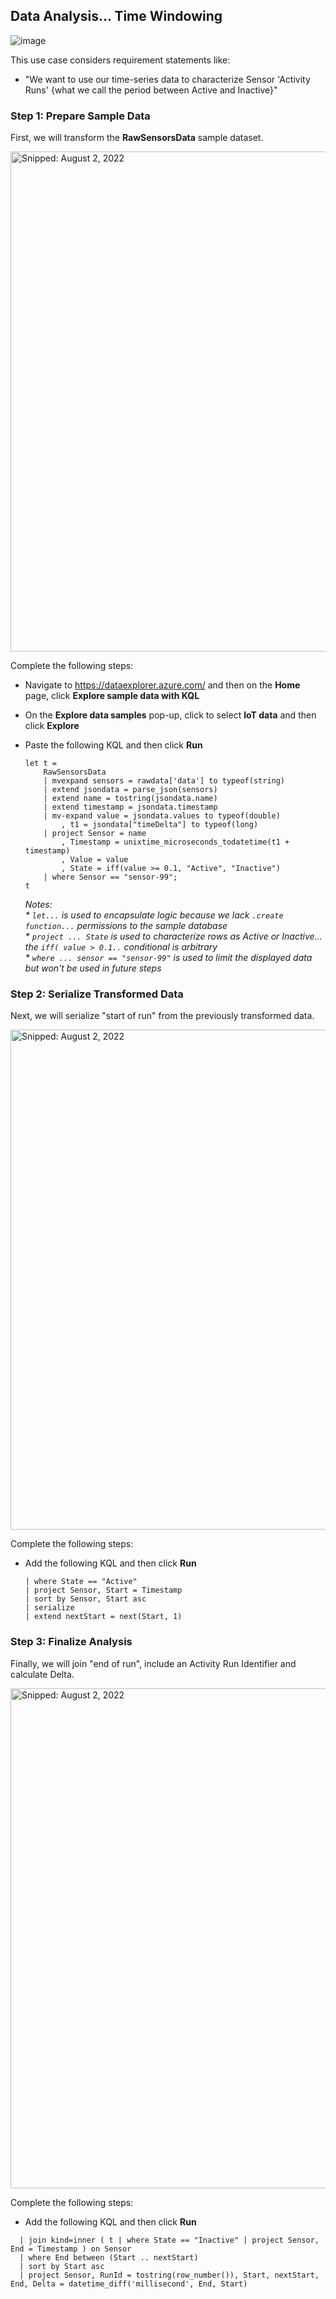 ## Data Analysis... Time Windowing

![image](https://user-images.githubusercontent.com/44923999/185980410-353cda9e-d0a8-405c-ab1c-409df61e46c4.png)

This use case considers requirement statements like:

* "We want to use our time-series data to characterize Sensor 'Activity Runs' {what we call the period between Active and Inactive}"

### Step 1: Prepare Sample Data

First, we will transform the **RawSensorsData** sample dataset.

  <img src="https://user-images.githubusercontent.com/44923999/182669711-cfb91e83-c71f-490d-887c-d5b54156a212.png" width="800" title="Snipped: August 2, 2022" />

Complete the following steps:

* Navigate to https://dataexplorer.azure.com/ and then on the **Home** page, click **Explore sample data with KQL**
* On the **Explore data samples** pop-up, click to select **IoT data** and then click **Explore**
* Paste the following KQL and then click **Run**

  ```
  let t = 
      RawSensorsData
      | mvexpand sensors = rawdata['data'] to typeof(string)
      | extend jsondata = parse_json(sensors)
      | extend name = tostring(jsondata.name)
      | extend timestamp = jsondata.timestamp
      | mv-expand value = jsondata.values to typeof(double)
          , t1 = jsondata["timeDelta"] to typeof(long)
      | project Sensor = name
          , Timestamp = unixtime_microseconds_todatetime(t1 + timestamp)
          , Value = value
          , State = iff(value >= 0.1, "Active", "Inactive")
      | where Sensor == "sensor-99";
  t
  ```

  _Notes:_<br>
  _* `let...` is used to encapsulate logic because we lack `.create function...` permissions to the sample database_<br>
  _* `project ... State` is used to characterize rows as Active or Inactive... the `iff( value > 0.1..` conditional is arbitrary_<br>
  _* `where ... sensor == "sensor-99"` is used to limit the displayed data but won't be used in future steps_

### Step 2: Serialize Transformed Data

Next, we will serialize "start of run" from the previously transformed data.

  <img src="https://user-images.githubusercontent.com/44923999/182633642-fb10c967-e219-4224-bb08-1e25fc266583.png" width="800" title="Snipped: August 2, 2022" />

Complete the following steps:

* Add the following KQL and then click **Run**

  ```
  | where State == "Active"
  | project Sensor, Start = Timestamp
  | sort by Sensor, Start asc 
  | serialize 
  | extend nextStart = next(Start, 1)
  ```

### Step 3: Finalize Analysis

Finally, we will join "end of run", include an Activity Run Identifier and calculate Delta.

  <img src="https://user-images.githubusercontent.com/44923999/182653189-c5519d5f-c695-4617-b713-f780897b7f6f.png" width="800" title="Snipped: August 2, 2022" />

Complete the following steps:

* Add the following KQL and then click **Run**

```
  | join kind=inner ( t | where State == "Inactive" | project Sensor, End = Timestamp ) on Sensor
  | where End between (Start .. nextStart)
  | sort by Start asc
  | project Sensor, RunId = tostring(row_number()), Start, nextStart, End, Delta = datetime_diff('millisecond', End, Start)
```
